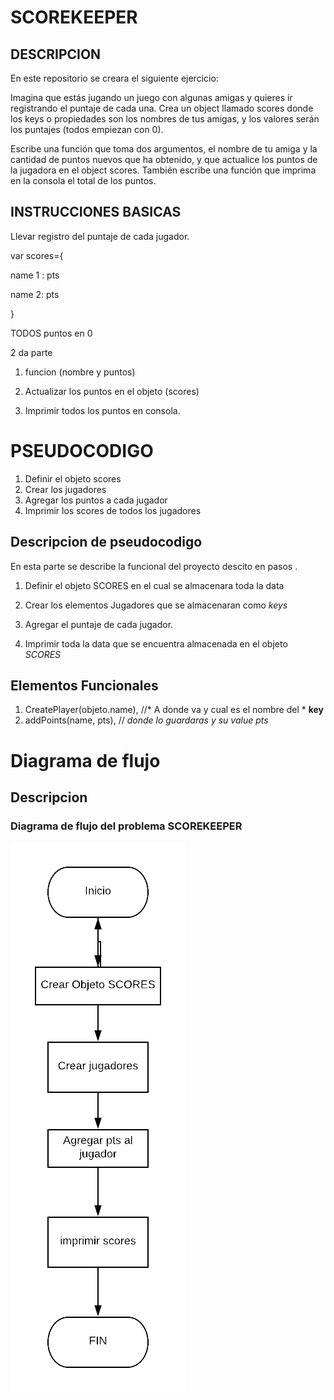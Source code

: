 # SCOREKEEPER

## DESCRIPCION
En este repositorio  se creara el siguiente ejercicio:

Imagina que estás jugando un juego con algunas amigas y quieres ir registrando el puntaje de cada una. Crea un object llamado scores donde los keys o propiedades son los nombres de tus amigas, y los valores serán los puntajes (todos empiezan con 0).

Escribe una función que toma dos argumentos, el nombre de tu amiga y la cantidad de puntos nuevos que ha obtenido, y que actualice los puntos de la jugadora en el object scores. También escribe una función que imprima en la consola el total de los puntos.

## INSTRUCCIONES BASICAS

Llevar registro del puntaje de cada jugador.

var scores={

name 1 : pts

name 2: pts

}

TODOS puntos  en 0

2 da parte

1. funcion (nombre y puntos)

2. Actualizar los puntos en el objeto (scores) 

3. Imprimir todos los puntos  en consola.

# PSEUDOCODIGO

1. Definir el objeto scores
2. Crear los jugadores
3. Agregar los puntos a cada jugador
4. Imprimir los scores de todos los jugadores

## Descripcion de pseudocodigo 
En esta parte se describe la funcional del proyecto descito en pasos .
1. Definir el objeto SCORES en el cual se almacenara toda la data

2. Crear los elementos Jugadores que se almacenaran como *keys*

3. Agregar el puntaje de cada jugador.

4. Imprimir toda la data que se encuentra almacenada en el objeto *SCORES*



## Elementos Funcionales

1. CreatePlayer(objeto.name), //* A donde va y cual es el nombre del * **key**
2. addPoints(name, pts), // *donde lo guardaras y su value pts*

# Diagrama de flujo

## Descripcion

### Diagrama de flujo del problema SCOREKEEPER
![Diagrama SCOREKEEPER](assets/img/Diagrama.png)

